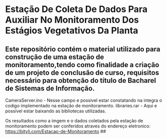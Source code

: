# Estação De Coleta De Dados Para Auxiliar No Monitoramento Dos Estágios Vegetativos Da Planta #

## Este repositório contém o material utilizado para construção de uma estação de monitoramento,tendo como finalidade a criação de um projeto de conclusão de curso, requisitos necessário para obtenção do título de Bacharel de Sistemas de Informação. 

CameraServer.ino - Nesse campo e possivel estar constatando na integra o codigo implementado na estação de monitoramento.
libraries.rar - Aqui e possível estar baixando as bibliotecas utilizadas.

Os resultados como a imgem e o dados coletados pela estação de monitoramento podem ser conferidos atraves do endereço eletronico: https://bityli.com/Estacao-de-Monitoramento ##

